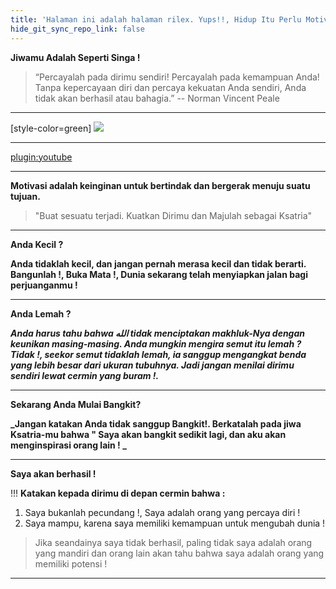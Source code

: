 ```yaml
---
title: 'Halaman ini adalah halaman rilex. Yups!!, Hidup Itu Perlu Motivasi, Rilex, dan Cerdas!'
hide_git_sync_repo_link: false
---
```


**Jiwamu Adalah Seperti Singa !**

> “Percayalah pada dirimu sendiri! Percayalah pada kemampuan Anda! Tanpa kepercayaan diri dan percaya kekuatan Anda sendiri, Anda tidak akan berhasil atau bahagia.”
> <nice>-- Norman Vincent Peale</nice>

---
[style-color=green]
![](https://i.imgur.com/kLk8wi1.jpg)

---

[plugin:youtube](https://youtu.be/qswnrWx_HX4)

---

**Motivasi adalah keinginan untuk bertindak dan bergerak menuju suatu tujuan.**

> "Buat sesuatu terjadi. Kuatkan Dirimu dan Majulah sebagai Ksatria"

---

**Anda Kecil ?**

**Anda tidaklah kecil, dan jangan pernah merasa kecil dan tidak berarti. Bangunlah !, Buka Mata !, Dunia sekarang telah menyiapkan jalan bagi perjuanganmu !**

---

**Anda Lemah ?**

**_Anda harus tahu bahwa الله tidak menciptakan makhluk-Nya dengan keunikan masing-masing. Anda mungkin mengira semut itu lemah ? Tidak !, seekor semut tidaklah lemah, ia sanggup mengangkat benda yang lebih besar dari ukuran tubuhnya. Jadi jangan menilai dirimu sendiri lewat cermin yang buram !._**

---

**Sekarang Anda Mulai Bangkit?**

**_Jangan katakan Anda tidak sanggup Bangkit!. Berkatalah pada jiwa Ksatria-mu bahwa " Saya akan bangkit sedikit lagi, dan aku akan menginspirasi orang lain ! _**

---

**Saya akan berhasil !**

!!! **Katakan kepada dirimu di depan cermin bahwa :**

1. Saya bukanlah pecundang !, Saya adalah orang yang percaya diri ! 
2. Saya mampu, karena saya memiliki kemampuan untuk mengubah dunia !   

> Jika seandainya saya tidak berhasil, paling tidak saya adalah orang yang mandiri dan orang lain akan tahu bahwa saya adalah orang yang memiliki potensi ! 

---
